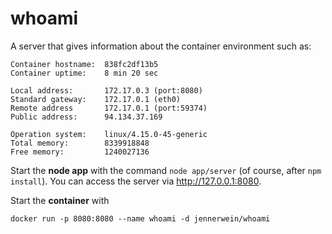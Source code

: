 # whoami
A server that gives information about the container environment such as:

    Container hostname:  838fc2df13b5
    Container uptime:    8 min 20 sec

    Local address:       172.17.0.3 (port:8080)
    Standard gateway:    172.17.0.1 (eth0)
    Remote address       172.17.0.1 (port:59374)
    Public address:      94.134.37.169

    Operation system:    linux/4.15.0-45-generic
    Total memory:        8339918848
    Free memory:         1240027136

Start the **node app** with the command `node app/server` (of course, after `npm install`).
You can access the server via http://127.0.0.1:8080.

Start the **container** with 

`docker run -p 8080:8080 --name whoami -d jennerwein/whoami`
